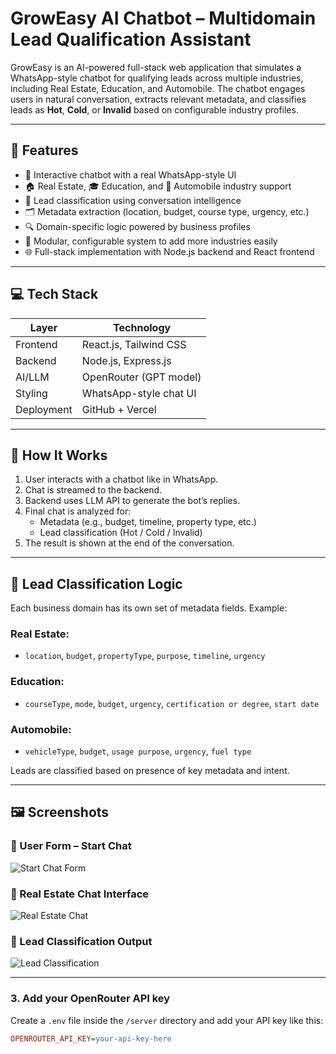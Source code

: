 # GrowEasy AI Chatbot – Multidomain Lead Qualification Assistant

GrowEasy is an AI-powered full-stack web application that simulates a WhatsApp-style chatbot for qualifying leads across multiple industries, including Real Estate, Education, and Automobile. The chatbot engages users in natural conversation, extracts relevant metadata, and classifies leads as **Hot**, **Cold**, or **Invalid** based on configurable industry profiles.

---

## 🚀 Features

- 🤖 Interactive chatbot with a real WhatsApp-style UI
- 🏠 Real Estate, 🎓 Education, and 🚗 Automobile industry support
- 🧠 Lead classification using conversation intelligence
- 🗂️ Metadata extraction (location, budget, course type, urgency, etc.)
- 🔍 Domain-specific logic powered by business profiles
- 🧱 Modular, configurable system to add more industries easily
- 🌐 Full-stack implementation with Node.js backend and React frontend

---

## 💻 Tech Stack

| Layer       | Technology             |
|-------------|------------------------|
| Frontend    | React.js, Tailwind CSS |
| Backend     | Node.js, Express.js    |
| AI/LLM      | OpenRouter (GPT model) |
| Styling     | WhatsApp-style chat UI |
| Deployment  | GitHub + Vercel        |

---

## 🧪 How It Works

1. User interacts with a chatbot like in WhatsApp.
2. Chat is streamed to the backend.
3. Backend uses LLM API to generate the bot’s replies.
4. Final chat is analyzed for:
   - Metadata (e.g., budget, timeline, property type, etc.)
   - Lead classification (Hot / Cold / Invalid)
5. The result is shown at the end of the conversation.

---

## 🧠 Lead Classification Logic

Each business domain has its own set of metadata fields. Example:

### Real Estate:
- `location`, `budget`, `propertyType`, `purpose`, `timeline`, `urgency`

### Education:
- `courseType`, `mode`, `budget`, `urgency`, `certification or degree`, `start date`

### Automobile:
- `vehicleType`, `budget`, `usage purpose`, `urgency`, `fuel type`

Leads are classified based on presence of key metadata and intent.

---
## 🖼️ Screenshots

### 🔹 User Form – Start Chat
![Start Chat Form](./screenshots/Screenshot%202025-06-17%20182928.png)

### 🔹 Real Estate Chat Interface
![Real Estate Chat](./screenshots/Screenshot%202025-06-17%20183057.png)

### 🔹 Lead Classification Output
![Lead Classification](./screenshots/Screenshot%202025-06-17%20183159.png)


---
### 3. Add your OpenRouter API key

Create a `.env` file inside the `/server` directory and add your API key like this:

```ini
OPENROUTER_API_KEY=your-api-key-here

